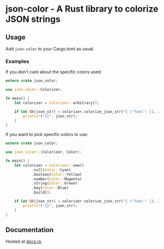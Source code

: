 # json-color - A Rust library to colorize JSON strings

## Usage

Add `json-color` to your Cargo.toml as usual.

### Examples

If you don't care about the specific colors used:

```rust
extern crate json_color;

use json_color::Colorizer;

fn main() {
    let colorizer = Colorizer::arbitrary();

    if let Ok(json_str) = colorizer.colorize_json_str("{ \"foo\": [1, 2.0, false, null] }") {
        println!("{}", json_str);
    }
}
```

If you want to pick specific colors to use:

```rust
extern crate json_color;

use json_color::{Colorizer, Color};

fn main() {
    let colorizer = Colorizer::new()
            .null(Color::Cyan)
            .boolean(Color::Yellow)
            .number(Color::Magenta)
            .string(Color::Green)
            .key(Color::Blue)
            .build();

    if let Ok(json_str) = colorizer.colorize_json_str("{ \"foo\": [1, 2.0, false, null] }") {
        println!("{}", json_str);
    }
}
```

## Documentation

Hosted at [docs.rs](https://docs.rs/json-color).
